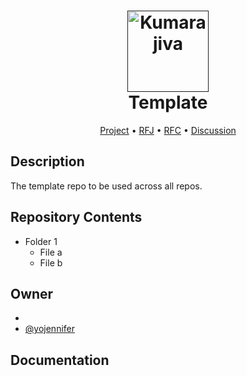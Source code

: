 <h1 align="center">
  <a href=""><img src="https://avatars.githubusercontent.com/u/113319833?s=400&u=92aa22ef97dfb673e5dd10928476a26e9f7610b7&v=4" alt="Kumarajiva" width="130"></a>
  <br>
  Template
  <br>
</h1>

<p align="center">
  <a href="">Project</a> •
  <a href="">RFJ</a> •
  <a href="">RFC</a> •
  <a href="">Discussion</a>

</p>


## Description

The template repo to be used across all repos.

## Repository Contents

- Folder 1
  - File a
  - File b


## Owner

- [](https://github.com/)
- [@yojennifer](https://github.com/yojennifer)

## Documentation



